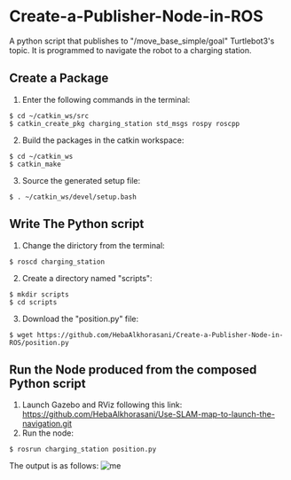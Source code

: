 # Create-a-Publisher-Node-in-ROS
A python script that publishes to "/move_base_simple/goal" Turtlebot3's topic. It is programmed to navigate the robot to a charging station.

## Create a Package
1. Enter the following commands in the terminal:
```
$ cd ~/catkin_ws/src
$ catkin_create_pkg charging_station std_msgs rospy roscpp
```
2. Build the packages in the catkin workspace:
```
$ cd ~/catkin_ws
$ catkin_make
```
3. Source the generated setup file:
```
$ . ~/catkin_ws/devel/setup.bash
```
## Write The Python script
1. Change the dirictory from the terminal:
```
$ roscd charging_station
```
2. Create a directory named "scripts":
```
$ mkdir scripts
$ cd scripts
```
3. Download the "position.py" file:
```
$ wget https://github.com/HebaAlkhorasani/Create-a-Publisher-Node-in-ROS/position.py
```
## Run the Node produced from the composed Python script
1. Launch Gazebo and RViz following this link: https://github.com/HebaAlkhorasani/Use-SLAM-map-to-launch-the-navigation.git 
2. Run the node:
```
$ rosrun charging_station position.py
```
The output is as follows:
![me](Navigation_Output.gif)
